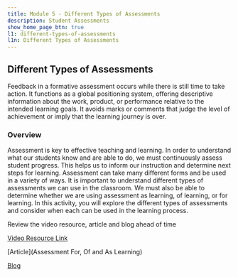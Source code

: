 ```yaml
---
title: Module 5 - Different Types of Assessments
description: Student Assessments
show_home_page_btn: true
l1: different-types-of-assessments
l1n: Different Types of Assessments
---
```


## Different Types of Assessments
Feedback in a formative assessment occurs while there is still time to take action. It functions as a global positioning system, offering descriptive information about the work, product, or performance relative to the intended learning goals. It avoids marks or comments that judge the level of achievement or imply that the learning journey is over.
### Overview
Assessment is key to effective teaching and learning. In order to understand what our students know and are able to do, we must continuously assess student progress. This helps us to inform our instruction and determine next steps for learning. Assessment can take many different forms and be used in a variety of ways. It is important to understand different types of assessments we can use in the classroom. We must also be able to determine whether we are using assessment as learning, of learning, or for learning. In this activity, you will explore the different types of assessments and consider when each can be used in the learning process. 

Review the video resource, article and blog ahead of time

[Video Resource Link](ttps://www.youtube.com/watch?v=rL54bfmZPzY&feature=youtu.be)

[Article](Assessment For, Of and As Learning)

[Blog](https://www.prodigygame.com/main-en/blog/types-of-assessment/)
